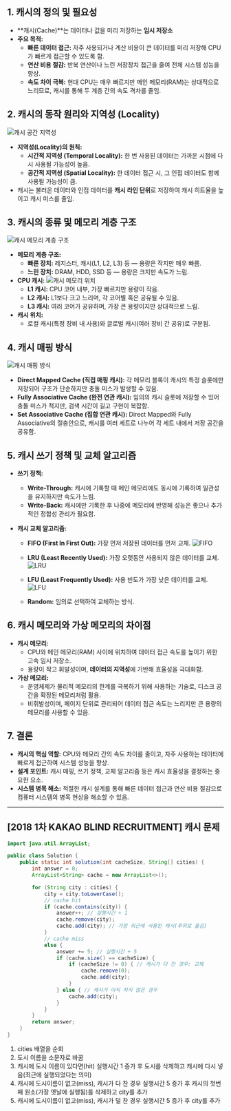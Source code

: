 ## 1. 캐시의 정의 및 필요성

- **캐시(Cache)**는 데이터나 값을 미리 저장하는 **임시 저장소**
- **주요 목적:**
  - **빠른 데이터 접근:** 자주 사용되거나 계산 비용이 큰 데이터를 미리 저장해 CPU가 빠르게 접근할 수 있도록 함.
  - **연산 비용 절감:** 반복 연산이나 느린 저장장치 접근을 줄여 전체 시스템 성능을 향상.
  - **속도 차이 극복:** 현대 CPU는 매우 빠르지만 메인 메모리(RAM)는 상대적으로 느리므로, 캐시를 통해 두 계층 간의 속도 격차를 줄임.


## 2. 캐시의 동작 원리와 지역성 (Locality)

![캐시 공간 지역성](https://github.com/user-attachments/assets/a1e4882d-535e-47ed-9bec-96a025d1bcc1)


- **지역성(Locality)의 원칙:**
  - **시간적 지역성 (Temporal Locality):** 한 번 사용된 데이터는 가까운 시점에 다시 사용될 가능성이 높음.
  - **공간적 지역성 (Spatial Locality):** 한 데이터 접근 시, 그 인접 데이터도 함께 사용될 가능성이 큼.
- 캐시는 불러온 데이터와 인접 데이터를 **캐시 라인 단위**로 저장하여 캐시 히트율을 높이고 캐시 미스를 줄임.


## 3. 캐시의 종류 및 메모리 계층 구조

![캐시 메모리 계층 구조](https://github.com/user-attachments/assets/0af250c8-de13-41df-ad31-8b65f878c05c)

- **메모리 계층 구조:**
  - **빠른 장치:** 레지스터, 캐시(L1, L2, L3) 등 — 용량은 작지만 매우 빠름.
  - **느린 장치:** DRAM, HDD, SSD 등 — 용량은 크지만 속도가 느림.
- **CPU 캐시:**
![캐시 메모리 위치](https://github.com/user-attachments/assets/e909b3cf-75d9-4aaf-a9a2-5525d5e35252)
  - **L1 캐시:** CPU 코어 내부, 가장 빠르지만 용량이 작음.
  - **L2 캐시:** L1보다 크고 느리며, 각 코어별 혹은 공유될 수 있음.
  - **L3 캐시:** 여러 코어가 공유하며, 가장 큰 용량이지만 상대적으로 느림.
- **캐시 위치:**
  - 로컬 캐시(특정 장비 내 사용)와 글로벌 캐시(여러 장비 간 공유)로 구분됨.


## 4. 캐시 매핑 방식

![캐시 매핑 방식](https://github.com/user-attachments/assets/e152c6e3-9046-4c10-b3b4-d8d4f3c9120a)


- **Direct Mapped Cache (직접 매핑 캐시):** 각 메모리 블록이 캐시의 특정 슬롯에만 저장되어 구조가 단순하지만 충돌 미스가 발생할 수 있음.
- **Fully Associative Cache (완전 연관 캐시):** 임의의 캐시 슬롯에 저장할 수 있어 충돌 미스가 적지만, 검색 시간이 길고 구현이 복잡함.
- **Set Associative Cache (집합 연관 캐시):** Direct Mapped와 Fully Associative의 절충안으로, 캐시를 여러 세트로 나누어 각 세트 내에서 저장 공간을 공유함.


## 5. 캐시 쓰기 정책 및 교체 알고리즘

- **쓰기 정책:**
  - **Write-Through:** 캐시에 기록할 때 메인 메모리에도 동시에 기록하여 일관성을 유지하지만 속도가 느림.
  - **Write-Back:** 캐시에만 기록한 후 나중에 메모리에 반영해 성능은 좋으나 추가적인 정합성 관리가 필요함.
- **캐시 교체 알고리즘:**

  - **FIFO (First In First Out):** 가장 먼저 저장된 데이터를 먼저 교체.
    ![FIFO](https://github.com/user-attachments/assets/acd1252f-9490-491a-b989-c7c11d341e79)


  - **LRU (Least Recently Used):** 가장 오랫동안 사용되지 않은 데이터를 교체.
    ![LRU](https://github.com/user-attachments/assets/c777f536-5282-4efb-a7c1-c3d639d8c292)


  - **LFU (Least Frequently Used):** 사용 빈도가 가장 낮은 데이터를 교체.
    ![LFU](https://github.com/user-attachments/assets/18d7a42d-8d66-4abc-bdcd-9a43fe0e5ecb)
    
  - **Random:** 임의로 선택하여 교체하는 방식.


## 6. 캐시 메모리와 가상 메모리의 차이점

- **캐시 메모리:**
  - CPU와 메인 메모리(RAM) 사이에 위치하여 데이터 접근 속도를 높이기 위한 고속 임시 저장소.
  - 용량이 작고 휘발성이며, **데이터의 지역성**에 기반해 효율성을 극대화함.
- **가상 메모리:**
  - 운영체제가 물리적 메모리의 한계를 극복하기 위해 사용하는 기술로, 디스크 공간을 확장된 메모리처럼 활용.
  - 비휘발성이며, 페이지 단위로 관리되어 데이터 접근 속도는 느리지만 큰 용량의 메모리를 사용할 수 있음.


## 7. 결론

- **캐시의 핵심 역할:** CPU와 메모리 간의 속도 차이를 줄이고, 자주 사용하는 데이터에 빠르게 접근하여 시스템 성능을 향상.
- **설계 포인트:** 캐시 매핑, 쓰기 정책, 교체 알고리즘 등은 캐시 효율성을 결정하는 중요한 요소.
- **시스템 병목 해소:** 적절한 캐시 설계를 통해 빠른 데이터 접근과 연산 비용 절감으로 컴퓨터 시스템의 병목 현상을 해소할 수 있음.

---

## [2018 1차 KAKAO BLIND RECRUITMENT] 캐시 문제

```java
import java.util.ArrayList;

public class Solution {
    public static int solution(int cacheSize, String[] cities) {
        int answer = 0;
        ArrayList<String> cache = new ArrayList<>();

        for (String city : cities) {
            city = city.toLowerCase();
            // cache hit
            if (cache.contains(city)) {
                answer++; // 실행시간 + 1
                cache.remove(city);
                cache.add(city); // 가장 최근에 사용된 캐시(후위로 옮김)
            }
            // cache miss
            else {
                answer += 5; // 실행시간 + 5
                if (cache.size() == cacheSize) {
                    if (cacheSize != 0) { // 캐시가 다 찬 경우: 교체
                        cache.remove(0);
                        cache.add(city);
                    }
                } else { // 캐시가 아직 차지 않은 경우
                    cache.add(city);
                }
            }
        }
        return answer;
    }
}
```
1. cities 배열을 순회
2. 도시 이름을 소문자로 바꿈
3. 캐시에 도시 이름이 있다면(hit) 실행시간 1 증가 후 도시를 삭제하고 캐시에 다시 넣음(최근에 실행되었다는 의미)
4. 캐시에 도시이름이 없고(miss), 캐시가 다 찬 경우 실행시간 5 증가 후 캐시의 첫번째 원소(가장 옛날에 실행됨)를 삭제하고 city를 추가
5. 캐시에 도시이름이 없고(miss), 캐시가 덜 찬 경우 실행시간 5 증가 후 city를 추가
